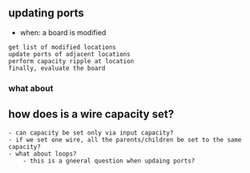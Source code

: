 ## updating ports
- when: a board is modified

```
get list of modified locations
update ports of adjacent locations
perform capacity ripple at location
finally, evaluate the board
```

### what about 




## how does is a wire capacity set?
    - can capacity be set only via input capacity?
    - if we set one wire, all the parents/children be set to the same capacity?
    - what about loops?
        - this is a gneeral question when updaing ports? 